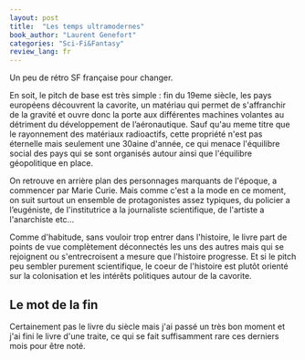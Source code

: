 ```yaml
---
layout: post
title:  "Les temps ultramodernes"
book_author: "Laurent Genefort"
categories: "Sci-Fi&Fantasy"
review_lang: fr
---
```


Un peu de rétro SF française pour changer.

En soit, le pitch de base est très simple : fin du 19eme siècle, les pays européens découvrent la cavorite, un matériau qui permet de s'affranchir de la gravité et ouvre donc la porte aux différentes machines volantes au détriment du développement de l’aéronautique. Sauf qu'au meme titre que le rayonnement des matériaux radioactifs, cette propriété n'est pas éternelle mais seulement une 30aine d'année, ce qui menace l'équilibre social des pays qui se sont organisés autour ainsi que l'équilibre géopolitique en place.

On retrouve en arrière plan des personnages marquants de l'époque, a commencer par Marie Curie. Mais comme c'est a la mode en ce moment, on suit surtout un ensemble de protagonistes assez typiques, du policier a l’eugéniste, de l'institutrice a la journaliste scientifique, de l'artiste a l'anarchiste etc...

Comme d'habitude, sans vouloir trop entrer dans l'histoire, le livre part de points de vue complètement déconnectés les uns des autres mais qui se rejoignent ou s'entrecroisent a mesure que l'histoire progresse. Et si le pitch peu sembler purement scientifique, le coeur de l'histoire est plutôt orienté sur la colonisation et les intérêts politiques autour de la cavorite.

## Le mot de la fin

Certainement pas le livre du siècle mais j'ai passé un très bon moment et j'ai fini le livre d'une traite, ce qui se fait suffisamment rare ces derniers mois pour être noté.
